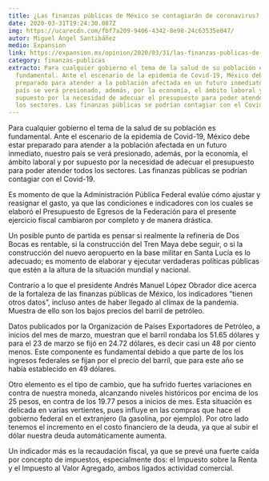 ```yaml
---
title: ¿Las finanzas públicas de México se contagiarán de coronavirus?
date: 2020-03-31T19:24:30.087Z
img: https://ucarecdn.com/fbf7a209-9406-4342-8e98-24c63535e047/
autor: Miguel Ángel Santibáñez
medio: Expansion
link: https://expansion.mx/opinion/2020/03/31/las-finanzas-publicas-de-mexico-se-contagiaran-de-coronavirus
category: finanzas-publicas
extracto: Para cualquier gobierno el tema de la salud de su población es
  fundamental. Ante el escenario de la epidemia de Covid-19, México debe estar
  preparado para atender a la población afectada en un futuro inmediato, nuestro
  país se verá presionado, además, por la economía, el ámbito laboral y por
  supuesto por la necesidad de adecuar el presupuesto para poder atender todos
  los sectores. Las finanzas públicas se podrían contagiar con el Covid-19.
---
```

Para cualquier gobierno el tema de la salud de su población es fundamental. Ante el escenario de la epidemia de Covid-19, México debe estar preparado para atender a la población afectada en un futuro inmediato, nuestro país se verá presionado, además, por la economía, el ámbito laboral y por supuesto por la necesidad de adecuar el presupuesto para poder atender todos los sectores. Las finanzas públicas se podrían contagiar con el Covid-19.

Es momento de que la Administración Pública Federal evalúe cómo ajustar y reasignar el gasto, ya que las condiciones e indicadores con los cuales se elaboró el Presupuesto de Egresos de la Federación para el presente ejercicio fiscal cambiaron por completo y de manera drástica.

Un posible punto de partida es pensar si realmente la refinería de Dos Bocas es rentable, si la construcción del Tren Maya debe seguir, o si la construcción del nuevo aeropuerto en la base militar en Santa Lucía es lo adecuado; es momento de elaborar y ejecutar verdaderas políticas públicas que estén a la altura de la situación mundial y nacional.

Contrario a lo que el presidente Andrés Manuel López Obrador dice acerca de la fortaleza de las finanzas públicas de México, los indicadores “tienen otros datos”, incluso antes de haber llegado al clímax de la pandemia. Muestra de ello son los bajos precios del barril de petróleo.

Datos publicados por la Organización de Países Exportadores de Petróleo, a inicios del mes de marzo, muestran que el barril rondaba los 51.65 dólares y para el 23 de marzo se fijó en 24.72 dólares, es decir casi un 48 por ciento menos. Este componente es fundamental debido a que parte de los los ingresos federales se fijan por el precio del barril, que para este año se había establecido en 49 dólares.

Otro elemento es el tipo de cambio, que ha sufrido fuertes variaciones en contra de nuestra moneda, alcanzando niveles históricos por encima de los 25 pesos, en contra de los 19.77 pesos a inicios de mes. Esta situación es delicada en varias vertientes, pues influye en las compras que hace el gobierno federal en el extranjero (la gasolina, por ejemplo). Por otro lado tenemos el incremento en el costo financiero de la deuda, ya que al subir el dólar nuestra deuda automáticamente aumenta.

Un indicador más es la recaudación fiscal, ya que se prevé una fuerte caída por concepto de impuestos, especialmente dos: el Impuesto sobre la Renta y el Impuesto al Valor Agregado, ambos ligados actividad comercial.